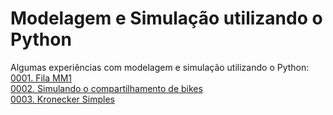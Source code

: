 # Modelagem e Simulação utilizando o Python

Algumas experiências com modelagem e simulação utilizando o Python:<br />
[0001. Fila MM1](/0001_Fila_MM1.ipynb)<br />
[0002. Simulando o compartilhamento de bikes](/0002_compartilhamento_bicicletas.ipynb)<br />
[0003. Kronecker Simples](/0003_Kronecker_Simples.ipynb)<br />
